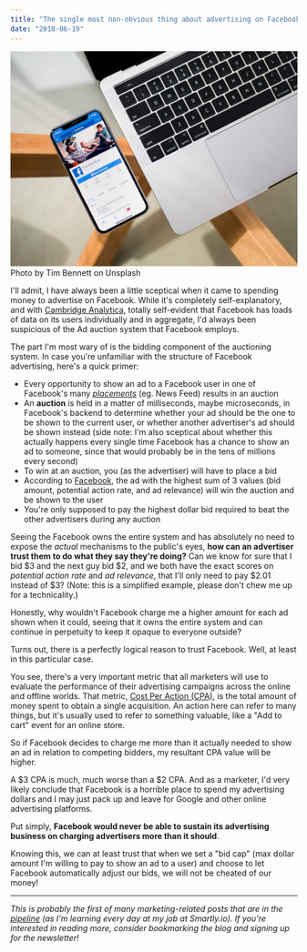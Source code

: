 ```yaml
---
title: "The single most non-obvious thing about advertising on Facebook"
date: "2018-06-19"
---
```


![Facebook app on mobile nickang blog](images/tim-bennett-538189-unsplash-1024x768.jpg) Photo by Tim Bennett on Unsplash

I'll admit, I have always been a little sceptical when it came to spending money to advertise on Facebook. While it's completely self-explanatory, and with [Cambridge Analytica](https://www.wired.com/story/the-man-who-saw-the-dangers-of-cambridge-analytica/), totally self-evident that Facebook has loads of data on its users individually and in aggregate, I'd always been suspicious of the Ad auction system that Facebook employs.

The part I'm most wary of is the bidding component of the auctioning system. In case you're unfamiliar with the structure of Facebook advertising, here's a quick primer:

- Every opportunity to show an ad to a Facebook user in one of Facebook's many [_placements_](https://www.facebook.com/business/products/ads/how-ads-show) (eg. News Feed) results in an auction
- An **auction** is held in a matter of milliseconds, maybe microseconds, in Facebook's backend to determine whether your ad should be the one to be shown to the current user, or whether another advertiser's ad should be shown instead (side note: I'm also sceptical about whether this actually happens every single time Facebook has a chance to show an ad to someone, since that would probably be in the tens of millions every second)
- To win at an auction, you (as the advertiser) will have to place a bid
- According to [Facebook](https://www.facebook.com/business/help/430291176997542), the ad with the highest sum of 3 values (bid amount, potential action rate, and ad relevance) will win the auction and be shown to the user
- You're only supposed to pay the highest dollar bid required to beat the other advertisers during any auction

Seeing the Facebook owns the entire system and has absolutely no need to expose the _actual_ mechanisms to the public's eyes, **how can an advertiser trust them to do what they say they're doing?** Can we know for sure that I bid $3 and the next guy bid $2, and we both have the exact scores on _potential action rate_ and _ad relevance_, that I'll only need to pay $2.01 instead of $3? (Note: this is a simplified example, please don't chew me up for a technicality.)

Honestly, why wouldn't Facebook charge me a higher amount for each ad shown when it could, seeing that it owns the entire system and can continue in perpetuity to keep it opaque to everyone outside?

Turns out, there is a perfectly logical reason to trust Facebook. Well, at least in this particular case.

You see, there's a very important metric that all marketers will use to evaluate the performance of their advertising campaigns across the online and offline worlds. That metric, [Cost Per Action (CPA)](https://en.wikipedia.org/wiki/Cost_per_action), is the total amount of money spent to obtain a single acquisition. An action here can refer to many things, but it's usually used to refer to something valuable, like a "Add to cart" event for an online store.

So if Facebook decides to charge me more than it actually needed to show an ad in relation to competing bidders, my resultant CPA value will be higher.

A $3 CPA is much, much worse than a $2 CPA. And as a marketer, I'd very likely conclude that Facebook is a horrible place to spend my advertising dollars and I may just pack up and leave for Google and other online advertising platforms.

Put simply, **Facebook would never be able to sustain its advertising business on charging advertisers more than it should**.

Knowing this, we can at least trust that when we set a "bid cap" (max dollar amount I'm willing to pay to show an ad to a user) and choose to let Facebook automatically adjust our bids, we will not be cheated of our money!

* * *

_This is probably the first of many marketing-related posts that are in the [pipeline](https://www.nickang.com/much-marketing-topics-blog/) (as I'm learning every day at my job at Smartly.io). If you're interested in reading more, consider bookmarking the blog and signing up for the newsletter!_
